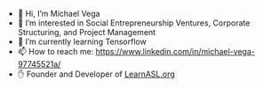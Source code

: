 - 👋 Hi, I’m Michael Vega
- 👀 I’m interested in Social Entrepreneurship Ventures, Corporate Structuring, and Project Management
- 🌱 I’m currently learning Tensorflow
- 📫 How to reach me: https://www.linkedin.com/in/michael-vega-97745521a/
- ✋ Founder and Developer of [LearnASL.org](https://learnasl.org/)

<!---
michaelvega/michaelvega is a ✨ special ✨ repository because its `README.md` (this file) appears on your GitHub profile.
You can click the Preview link to take a look at your changes.
--->
